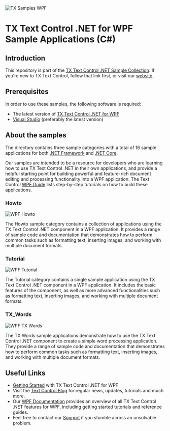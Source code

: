 <img src="https://user-images.githubusercontent.com/12340077/210532218-87824cec-adc7-4d0b-87e0-21aea86b1a9a.svg" alt="TX Samples WPF" />

# TX Text Control .NET for WPF Sample Applications (C#)

## Introduction

This repository is part of the [TX Text Control .NET Sample Collection](https://github.com/TextControl/TXSamples.NET). If you're new to TX Text Control, follow that link first, or visit our [website](https://www.textcontrol.com/). 

## Prerequisites

In order to use these samples, the following software is required:

- The latest version of [TX Text Control .NET for WPF](https://www.textcontrol.com/products/wpf/tx-text-control-dotnet/overview/)
- [Visual Studio](https://visualstudio.microsoft.com/downloads/) (preferably the latest version)

## About the samples

The directory contains three sample categories with a total of 16 sample applications for both [.NET Framework](./.NET-Framework-48) and [.NET Core](./.NET-Core-6).

Our samples are intended to be a resource for developers who are learning how to use TX Text Control .NET in their own applications, and provide a helpful starting point for building powerful and feature-rich document editing and processing functionality into a WPF application. The Text Control [WPF Guide](https://docs.textcontrol.com/textcontrol/wpf/article.wpf.htm) lists step-by-step tutorials on how to build these applications.

### Howto

<img src="https://user-images.githubusercontent.com/116558879/199967132-5a0666e6-3082-4422-a953-8d769d466ab5.png" alt="WPF Howto" height="auto"/>

The Howto sample category contains a collection of applications using the TX Text Control .NET component in a WPF application. It provides a range of sample code and documentation that demonstrates how to perform common tasks such as formatting text, inserting images, and working with multiple document formats.

### Tutorial

<img src="https://user-images.githubusercontent.com/116558879/199967146-1c053fd4-a949-446c-997f-15ada9727783.png" alt="WPF Tutorial" height="auto"/>

The Tutorial category contains a single sample application using the TX Text Control .NET component in a WPF application. It includes the basic features of the component, as well as more advanced functionalities such as formatting text, inserting images, and working with multiple document formats.

### TX_Words

<img src="https://user-images.githubusercontent.com/116558879/199967153-d19dfafd-295f-4f99-b83c-c3fc84663d44.png" alt="WPF TX Words" height="auto"/>

The TX Words sample applications demonstrate how to use the TX Text Control .NET component to create a simple word processing application. They provide a range of sample code and documentation that demonstrates how to perform common tasks such as formatting text, inserting images, and working with multiple document formats.

## Useful Links

- [Getting Started](https://www.textcontrol.com/products/wpf/tx-text-control-dotnet/getting-started/?type=getting-started) with TX Text Control .NET for WPF
- Visit the [Text Control Blog](https://www.textcontrol.com/blog/) for regular news, updates, tutorials and much more.
- Our [WPF Documentation](https://docs.textcontrol.com/textcontrol/wpf/index.htm) provides an overview of all TX Text Control .NET features for WPF, including getting started tutorials and reference guides.
- Feel free to contact our [Support](https://www.textcontrol.com/support/overview/) if you stumble across an unsolvable problem.
